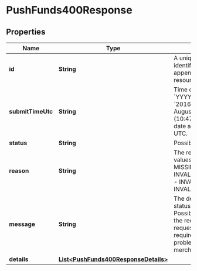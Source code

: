 
# PushFunds400Response

## Properties
Name | Type | Description | Notes
------------ | ------------- | ------------- | -------------
**id** | **String** | A unique identification number to identify the submitted request. It is also appended to the endpoint of the resource.  |  [optional]
**submitTimeUtc** | **String** | Time of request in UTC. Format: &#x60;YYYY-MM-DDThh:mm:ssZ&#x60;  **Example** &#x60;2016-08-11T22:47:57Z&#x60; equals August 11, 2016, at 22:47:57 (10:47:57 p.m.). The &#x60;T&#x60; separates the date and the time. The &#x60;Z&#x60; indicates UTC.  |  [optional]
**status** | **String** | Possible values: - INVALID_REQUEST  |  [optional]
**reason** | **String** | The reason of the status.  Possible values: - INVALID_DATA - MISSING_FIELD - INVALID_MERCHANT_CONFIGURATION - INVALID_REQUEST - INVALID_PAYMENT_ID  |  [optional]
**message** | **String** | The detail message related to the status and reason listed above.  Possible values: - One or more fields in the request contains invalid data. - The request is missing one or more required fields. - Declined - There is a problem with your CyberSource merchant configuration.  |  [optional]
**details** | [**List&lt;PushFunds400ResponseDetails&gt;**](PushFunds400ResponseDetails.md) |  |  [optional]



